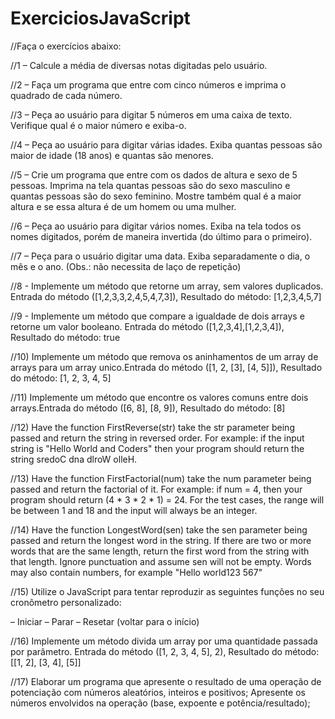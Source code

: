 # ExerciciosJavaScript
//Faça o exercícios abaixo:

//1 – Calcule a média de diversas notas digitadas pelo usuário.

//2 – Faça um programa que entre com cinco números e imprima o quadrado de cada número.

//3 – Peça ao usuário para digitar 5 números em uma caixa de texto. Verifique qual é o maior número e exiba-o.

//4 – Peça ao usuário para digitar várias idades. Exiba quantas pessoas são maior de idade (18 anos) e quantas são menores.

//5 – Crie um programa que entre com os dados de altura e sexo de 5 pessoas. Imprima na tela quantas pessoas são do sexo masculino e quantas pessoas são do sexo feminino. Mostre também qual é a maior altura e se essa altura é de um homem ou uma mulher.

//6 – Peça ao usuário para digitar vários nomes. Exiba na tela todos os nomes digitados, porém de maneira invertida (do último para o primeiro).

//7 – Peça para o usuário digitar uma data. Exiba separadamente o dia, o mês e o ano. (Obs.: não necessita de laço de repetição)

//8 - Implemente um método que retorne um array, sem valores duplicados.
Entrada do método ([1,2,3,3,2,4,5,4,7,3]), Resultado do método: [1,2,3,4,5,7]

//9 - Implemente um método que compare a igualdade de dois arrays e retorne um valor booleano. Entrada do método ([1,2,3,4],[1,2,3,4]), Resultado do método: true

//10) Implemente um método que remova os aninhamentos de um array de arrays para um array unico.Entrada do método ([1, 2, [3], [4, 5]]), Resultado do método: [1, 2, 3, 4, 5]

//11) Implemente um método que encontre os valores comuns entre dois arrays.Entrada do método ([6, 8], [8, 9]), Resultado do método: [8]

//12) Have the function FirstReverse(str) take the str parameter being passed and return the string in reversed order. For example: if the input string is "Hello World and Coders" then your program should return the string sredoC dna dlroW olleH.

//13) Have the function FirstFactorial(num) take the num parameter being passed and return the factorial of it. For example: if num = 4, then your program should return (4 * 3 * 2 * 1) = 24. For the test cases, the range will be between 1 and 18 and the input will always be an integer.


//14) Have the function LongestWord(sen) take the sen parameter being passed and return the longest word in the string. If there are two or more words that are the same length, return the first word from the string with that length. Ignore punctuation and assume sen will not be empty. Words may also contain numbers, for example "Hello world123 567"

//15) Utilize o JavaScript para tentar reproduzir as seguintes funções no seu cronômetro personalizado:

– Iniciar
– Parar
– Resetar (voltar para o início)


//16) Implemente um método divida um array por uma quantidade passada por parâmetro. Entrada do método ([1, 2, 3, 4, 5], 2), Resultado do método: [[1, 2], [3, 4], [5]]

//17) Elaborar um programa que apresente o resultado de uma operação de potenciação com números aleatórios, inteiros e positivos; Apresente os números envolvidos na operação (base, expoente e potência/resultado);
